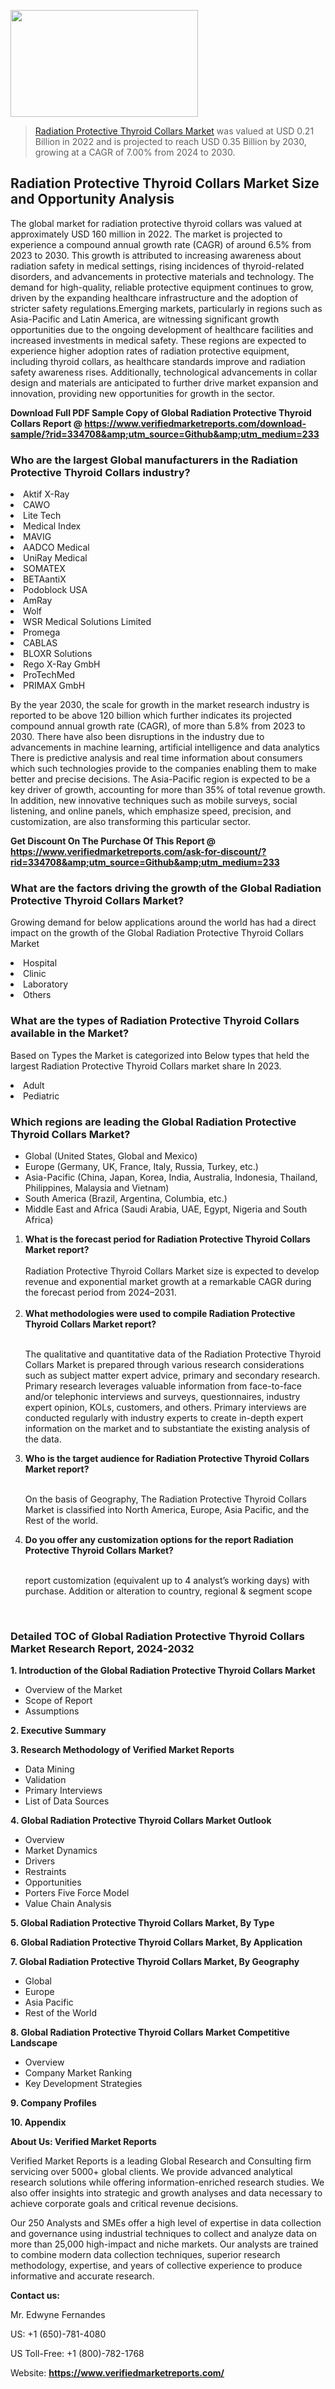 <img src="https://ffe5etoiles.com/wp-content/uploads/2024/12/MST1-300x171.png" alt="" width="300" height="171" class="alignnone size-medium wp-image-20088" /><blockquote><p><p><a href="https://www.verifiedmarketreports.com/download-sample/?rid=334708&utm_source=Github&utm_medium=233" target="_blank">Radiation Protective Thyroid Collars Market</a> was valued at USD 0.21 Billion in 2022 and is projected to reach USD 0.35 Billion by 2030, growing at a CAGR of 7.00% from 2024 to 2030.</p></blockquote><p><h2>Radiation Protective Thyroid Collars Market Size and Opportunity Analysis</h2>The global market for radiation protective thyroid collars was valued at approximately USD 160 million in 2022. The market is projected to experience a compound annual growth rate (CAGR) of around 6.5% from 2023 to 2030. This growth is attributed to increasing awareness about radiation safety in medical settings, rising incidences of thyroid-related disorders, and advancements in protective materials and technology. The demand for high-quality, reliable protective equipment continues to grow, driven by the expanding healthcare infrastructure and the adoption of stricter safety regulations.Emerging markets, particularly in regions such as Asia-Pacific and Latin America, are witnessing significant growth opportunities due to the ongoing development of healthcare facilities and increased investments in medical safety. These regions are expected to experience higher adoption rates of radiation protective equipment, including thyroid collars, as healthcare standards improve and radiation safety awareness rises. Additionally, technological advancements in collar design and materials are anticipated to further drive market expansion and innovation, providing new opportunities for growth in the sector.</p><p class=""><strong>Download Full PDF Sample Copy of Global Radiation Protective Thyroid Collars Report @ <a href="https://www.verifiedmarketreports.com/download-sample/?rid=334708&amp;utm_source=Github&amp;utm_medium=233" target="_blank">https://www.verifiedmarketreports.com/download-sample/?rid=334708&amp;utm_source=Github&amp;utm_medium=233</a></strong></p><h3 id="" class="">Who are the largest Global manufacturers in the Radiation Protective Thyroid Collars industry?</h3><p><li>Aktif X-Ray</li><li> CAWO</li><li> Lite Tech</li><li> Medical Index</li><li> MAVIG</li><li> AADCO Medical</li><li> UniRay Medical</li><li> SOMATEX</li><li> BETAantiX</li><li> Podoblock USA</li><li> AmRay</li><li> Wolf</li><li> WSR Medical Solutions Limited</li><li> Promega</li><li> CABLAS</li><li> BLOXR Solutions</li><li> Rego X-Ray GmbH</li><li> ProTechMed</li><li> PRIMAX GmbH</li></p><div class=""><div class="" dir="" data-message-author-role="" data-message-id="" data-message-model-slug=""><div class=""><div class=""><div class=""><div class="" dir="" data-message-author-role="" data-message-id="" data-message-model-slug=""><div class=""><div class=""><p>By the year 2030, the scale for growth in the market research industry is reported to be above 120 billion which further indicates its projected compound annual growth rate (CAGR), of more than 5.8% from 2023 to 2030. There have also been disruptions in the industry due to advancements in machine learning, artificial intelligence and data analytics There is predictive analysis and real time information about consumers which such technologies provide to the companies enabling them to make better and precise decisions. The Asia-Pacific region is expected to be a key driver of growth, accounting for more than 35% of total revenue growth. In addition, new innovative techniques such as mobile surveys, social listening, and online panels, which emphasize speed, precision, and customization, are also transforming this particular sector.</p><p><strong>Get Discount On The Purchase Of This Report @&nbsp; <a href="https://www.verifiedmarketreports.com/ask-for-discount/?rid=334708&amp;utm_source=Github&amp;utm_medium=233" target="_blank">https://www.verifiedmarketreports.com/ask-for-discount/?rid=334708&amp;utm_source=Github&amp;utm_medium=233</a></strong></p></div></div></div></div></div></div></div></div><h3 id="" class="">What are the factors driving the growth of the Global Radiation Protective Thyroid Collars Market?</h3><p id="" class="">Growing demand for below applications around the world has had a direct impact on the growth of the Global Radiation Protective Thyroid Collars Market</p><p id="" class=""><li>Hospital</li><li> Clinic</li><li> Laboratory</li><li> Others</li></p><h3 id="" class="">What are the types of Radiation Protective Thyroid Collars available in the Market?</h3><p id="" class="">Based on Types the Market is categorized into Below types that held the largest Radiation Protective Thyroid Collars market share In 2023.</p><p id="" class=""><li>Adult</li><li> Pediatric</li></p><h3 id="" class="">Which regions are leading the Global Radiation Protective Thyroid Collars Market?</h3><ul><li>Global (United States, Global and Mexico)</li><li>Europe (Germany, UK, France, Italy, Russia, Turkey, etc.)</li><li>Asia-Pacific (China, Japan, Korea, India, Australia, Indonesia, Thailand, Philippines, Malaysia and Vietnam)</li><li>South America (Brazil, Argentina, Columbia, etc.)</li><li>Middle East and Africa (Saudi Arabia, UAE, Egypt, Nigeria and South Africa)</li></ul><p><ol><li><strong>What is the forecast period for Radiation Protective Thyroid Collars Market report?<br /></strong><br /><span data-sheets-root="1" data-sheets-value="{&quot;1&quot;:2,&quot;2&quot;:&quot;XXXX size is expected to develop revenue and exponential market growth at a remarkable CAGR during the forecast period from 2024&ndash;2030.&quot;}" data-sheets-userformat="{&quot;2&quot;:12674,&quot;4&quot;:{&quot;1&quot;:2,&quot;2&quot;:16776960},&quot;10&quot;:2,&quot;11&quot;:0,&quot;15&quot;:&quot;Arial&quot;,&quot;16&quot;:12}">Radiation Protective Thyroid Collars Market size is expected to develop revenue and exponential market growth at a remarkable CAGR during the forecast period from 2024&ndash;2031.</span><br /><br /></li><li><strong>What methodologies were used to compile Radiation Protective Thyroid Collars Market report?<br /><br /></strong><p>The qualitative and quantitative data of the&nbsp;Radiation Protective Thyroid Collars Market is prepared through various research considerations such as subject matter expert advice, primary and secondary research. Primary research leverages valuable information from face-to-face and/or telephonic interviews and surveys, questionnaires, industry expert opinion, KOLs, customers, and others. Primary interviews are conducted regularly with industry experts to create in-depth expert information on the market and to substantiate the existing analysis of the data.&nbsp;</p></li><li><strong>Who is the target audience for Radiation Protective Thyroid Collars Market report?<br /><br /></strong><p>On the basis of Geography, The&nbsp;Radiation Protective Thyroid Collars Market is classified into North America, Europe, Asia Pacific, and the Rest of the world.</p></li><li><strong>Do you offer any customization options for the report Radiation Protective Thyroid Collars Market?<br /><br /></strong><p>report customization (equivalent up to 4 analyst&rsquo;s working days) with purchase. Addition or alteration to country, regional &amp; segment scope</p><p>&nbsp;</p></li></ol></p><h3 id="" class="">Detailed TOC of Global Radiation Protective Thyroid Collars Market Research Report, 2024-2032</h3><p id="" class=""><strong>1. Introduction of the Global Radiation Protective Thyroid Collars Market</strong></p><ul><li>Overview of the Market</li><li>Scope of Report</li><li>Assumptions</li></ul><p id="" class=""><strong>2. Executive Summary</strong></p><p id="" class=""><strong>3. Research Methodology of&nbsp;Verified Market Reports</strong></p><ul><li>Data Mining</li><li>Validation</li><li>Primary Interviews</li><li>List of Data Sources</li></ul><p id="" class=""><strong>4. Global Radiation Protective Thyroid Collars Market Outlook</strong></p><ul><li>Overview</li><li>Market Dynamics</li><li>Drivers</li><li>Restraints</li><li>Opportunities</li><li>Porters Five Force Model</li><li>Value Chain Analysis</li></ul><p id="" class=""><strong>5. Global Radiation Protective Thyroid Collars Market, By&nbsp;Type</strong></p><p id="" class=""><strong>6. Global Radiation Protective Thyroid Collars Market, By Application</strong></p><p id="" class=""><strong>7. Global Radiation Protective Thyroid Collars Market, By Geography</strong></p><ul><li>Global</li><li>Europe</li><li>Asia Pacific</li><li>Rest of the World</li></ul><p id="" class=""><strong>8. Global Radiation Protective Thyroid Collars Market Competitive Landscape</strong></p><ul><li>Overview</li><li>Company Market Ranking</li><li>Key Development Strategies</li></ul><p id="" class=""><strong>9. Company Profiles</strong></p><p id="" class=""><strong>10. Appendix</strong></p><p id="" class=""><strong>About Us: Verified Market Reports</strong></p><p id="" class="">Verified Market Reports is a leading Global Research and Consulting firm servicing over 5000+ global clients. We provide advanced analytical research solutions while offering information-enriched research studies. We also offer insights into strategic and growth analyses and data necessary to achieve corporate goals and critical revenue decisions.</p><p id="" class="">Our 250 Analysts and SMEs offer a high level of expertise in data collection and governance using industrial techniques to collect and analyze data on more than 25,000 high-impact and niche markets. Our analysts are trained to combine modern data collection techniques, superior research methodology, expertise, and years of collective experience to produce informative and accurate research.</p><p id="" class=""><strong>Contact us:</strong></p><p id="" class="">Mr. Edwyne Fernandes</p><p id="" class="">US: +1 (650)-781-4080</p><p id="" class="">US Toll-Free: +1 (800)-782-1768</p><p id="" class="">Website: <a target="" data-test-app-aware-link=""><strong>https://www.verifiedmarketreports.com/</strong></a></p>
